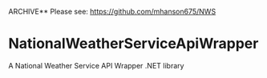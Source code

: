 ARCHIVE** Please see: https://github.com/mhanson675/NWS

# NationalWeatherServiceApiWrapper
A National Weather Service API Wrapper .NET library 
